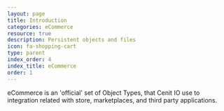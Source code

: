 ```yaml
---
layout: page
title: Introduction
categories: eCommerce
resource: true
description: Persistent objects and files
icon: fa-shopping-cart
type: parent
index_order: 4
index_title: eCommerce
order: 1
---
```


eCommerce is an 'official' set of Object Types, that Cenit IO use to integration related with store, marketplaces, and third party applications.
